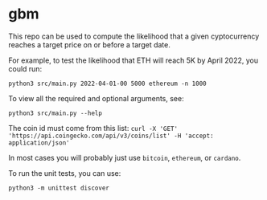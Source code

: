 # gbm

This repo can be used to compute the likelihood that a given cyptocurrency reaches a target price on or before a target date.

For example, to test the likelihood that ETH will reach 5K by April 2022, you could run:

```python3 src/main.py 2022-04-01-00 5000 ethereum -n 1000```

To view all the required and optional arguments, see:

```python3 src/main.py --help```

The coin id must come from this list:
```curl -X 'GET' 'https://api.coingecko.com/api/v3/coins/list' -H 'accept: application/json'```

In most cases you will probably just use ```bitcoin```, ```ethereum```, or ```cardano```.

To run the unit tests, you can use:

```python3 -m unittest discover```
